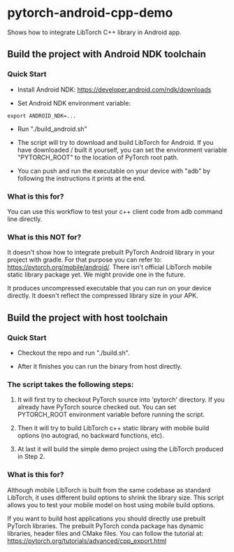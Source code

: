 # pytorch-android-cpp-demo

Shows how to integrate LibTorch C++ library in Android app.

## Build the project with Android NDK toolchain

### Quick Start

- Install Android NDK: https://developer.android.com/ndk/downloads

- Set Android NDK environment variable:
```
export ANDROID_NDK=...
```

- Run "./build_android.sh"

- The script will try to download and build LibTorch for Android. If you have downloaded / built it yourself, you can set the environment variable "PYTORCH_ROOT" to the location of PyTorch root path.

- You can push and run the executable on your device with "adb" by following the instructions it prints at the end.

### What is this for?

You can use this workflow to test your c++ client code from adb command line directly.

### What is this NOT for?

It doesn't show how to integrate prebuilt PyTorch Android library in your project with gradle. For that purpose you can refer to: https://pytorch.org/mobile/android/. There isn't official LibTorch mobile static library package yet. We might provide one in the future.

It produces uncompressed executable that you can run on your device directly. It doesn't reflect the compressed library size in your APK.

## Build the project with host toolchain

### Quick Start

- Checkout the repo and run "./build.sh".

- After it finishes you can run the binary from host directly.

### The script takes the following steps:

1. It will first try to checkout PyTorch source into 'pytorch' directory.
If you already have PyTorch source checked out. You can set PYTORCH_ROOT environment variable before running the script.

2. Then it will try to build LibTorch c++ static library with mobile build options (no autograd, no backward functions, etc).

3. At last it will build the simple demo project using the LibTorch produced in Step 2.

### What is this for?

Although mobile LibTorch is built from the same codebase as standard LibTorch, it uses different build options to shrink the library size. This script allows you to test your mobile model on host using mobile build options.

If you want to build host applications you should directly use prebuilt PyTorch libraries. The prebuilt PyTorch conda package has dynamic libraries, header files and CMake files. You can follow the tutorial at: https://pytorch.org/tutorials/advanced/cpp_export.html

